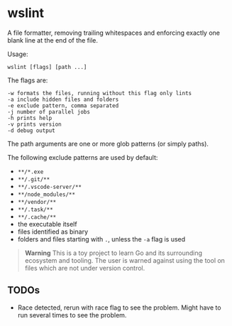 # wslint

A file formatter, removing trailing whitespaces and enforcing exactly one blank line at the end of the file.

Usage:

    wslint [flags] [path ...]

The flags are:

    -w formats the files, running without this flag only lints
    -a include hidden files and folders
    -e exclude pattern, comma separated
    -j number of parallel jobs
    -h prints help
    -v prints version
    -d debug output

The path arguments are one or more glob patterns (or simply paths).

The following exclude patterns are used by default:

- `**/*.exe`
- `**/.git/**`
- `**/.vscode-server/**`
- `**/node_modules/**`
- `**/vendor/**`
- `**/.task/**`
- `**/.cache/**`
- the executable itself
- files identified as binary
- folders and files starting with `.`, unless the `-a` flag is used

> **Warning**
> This is a toy project to learn Go and its surrounding ecosystem and tooling.
> The user is warned against using the tool on files which are not under version control.

## TODOs

- Race detected, rerun with race flag to see the problem. Might have to run several times to see the problem.
